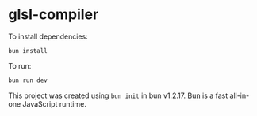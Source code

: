 # glsl-compiler

To install dependencies:

```bash
bun install
```

To run:

```bash
bun run dev
```

This project was created using `bun init` in bun v1.2.17. [Bun](https://bun.sh) is a fast all-in-one JavaScript runtime.
